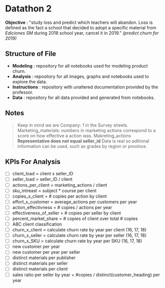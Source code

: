 # Datathon 2

**Objective** : "study loss and predict which teachers will abandon. Loss is defined as the fact a school that decided to adopt a specific material from *Ediciones SM* during 2018 school year, cancel it in 2019." *(predict churn for 2019)*

## Structure of File

- **Modeling** : repository for all notebooks used for modeling product churn.
- **Analysis** : repository for all images, graphs and notebooks used to explore the data.
- **Instructions** : repository with unaltered documentation provided by the professor.
- **Data** : repository for all data provided and generated from notebooks.

## Notes

> Keep in mind we are Company: 1 in the Survey sheets.
> Marketing_materials: numbers in marketing actions correspond to a score on how effective a action was. Makreting_actions
> **Representative does not equal seller_id**
> Data is real so aditional information can be used, such as grades by region or province.

## KPIs For Analysis

- [ ] client_load = client x seller_ID
- [ ] seller_load = seller_ID / client
- [ ] actions_per_client = marketing_actions / client
- [ ] sku_intreast = subject * course per client
- [ ] copies_x_client = # copies per action by client
- [ ] effort_x_customer = average_actions per customers per year
- [ ] action_effectivness = # copies / actions per year
- [ ] effectiveness_of_seller = # copies per seller by client
- [ ] percent_market_share = # copies of client over total # copies
- [ ] ABC client classification
- [ ] churn_x_client = calculate churn rate by year per client (16, 17, 18)
- [ ] churn_x_seller = calculate churn rate by year per seller (16, 17, 18)
- [ ] churn_x_SKU = calculate churn rate by year per SKU (16, 17, 18)
- [ ] new customer per year
- [ ] new customer per year per seller
- [ ] distinct materials per publisher
- [ ] distinct materials per seller
- [ ] distinct materials per client
- [ ] sales ratio per seller by year = #copies / distinct(customer_heading) per year
